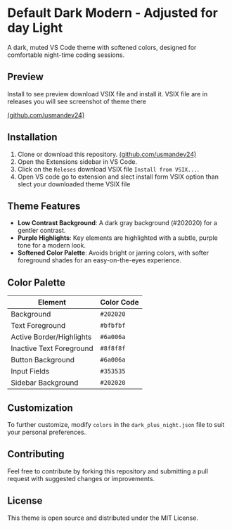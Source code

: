 # Default Dark Modern - Adjusted for day Light

A dark, muted VS Code theme with softened colors, designed for comfortable night-time coding sessions.

## Preview
Install to see preview
download VSIX file and install it.
VSIX file are in releases you will see screenshot of theme there

[(github.com/usmandev24)](https://github.com/usmandev24/green-theme-dark-for-night-usman)
## Installation

1. Clone or download this repository.
[(github.com/usmandev24)](https://github.com/usmandev24/green-theme-dark-for-night-usman)
2. Open the Extensions sidebar in VS Code.
3. Click on the `Releses` download VSIX file  `Install from VSIX...`.
4. Open VS code go to extension and slect install form VSIX option than slect your downloaded theme VSIX file

## Theme Features

- **Low Contrast Background**: A dark gray background (#202020) for a gentler contrast.
- **Purple Highlights**: Key elements are highlighted with a subtle, purple tone for a modern look.
- **Softened Color Palette**: Avoids bright or jarring colors, with softer foreground shades for an easy-on-the-eyes experience.

## Color Palette

| Element                        | Color Code |
|--------------------------------|------------|
| Background                     | `#202020`  |
| Text Foreground                | `#bfbfbf`  |
| Active Border/Highlights       | `#6a006a`  |
| Inactive Text Foreground       | `#8f8f8f`  |
| Button Background              | `#6a006a`  |
| Input Fields                   | `#353535`  |
| Sidebar Background             | `#202020`  |

## Customization

To further customize, modify `colors` in the `dark_plus_night.json` file to suit your personal preferences.

## Contributing

Feel free to contribute by forking this repository and submitting a pull request with suggested changes or improvements.

## License

This theme is open source and distributed under the MIT License.

